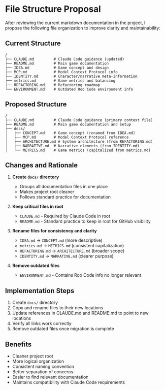# File Structure Proposal

After reviewing the current markdown documentation in the project, I propose the following file organization to improve clarity and maintainability:

## Current Structure
```
/
├── CLAUDE.md         # Claude Code guidance (updated)
├── README.md         # Main game documentation
├── IDEA.md           # Game concept and design
├── MCP.md            # Model Context Protocol info
├── IDENTITY.md       # Character/narrative meta-information
├── metrics.md        # Game metrics and balancing
├── REFACTORING.md    # Refactoring roadmap
└── ENVIRONMENT.md    # Outdated Roo Code environment info
```

## Proposed Structure
```
/
├── CLAUDE.md         # Claude Code guidance (primary context file)
├── README.md         # Main game documentation and setup
├── docs/
│   ├── CONCEPT.md    # Game concept (renamed from IDEA.md)
│   ├── MCP.md        # Model Context Protocol reference
│   ├── ARCHITECTURE.md # System architecture (from REFACTORING.md)
│   ├── NARRATIVE.md  # Narrative elements (from IDENTITY.md)
│   └── METRICS.md    # Game metrics (capitalized from metrics.md)
```

## Changes and Rationale

1. **Create `docs/` directory**
   - Groups all documentation files in one place
   - Makes project root cleaner
   - Follows standard practice for documentation

2. **Keep critical files in root**
   - `CLAUDE.md` - Required by Claude Code in root
   - `README.md` - Standard practice to keep in root for GitHub visibility

3. **Rename files for consistency and clarity**
   - `IDEA.md` → `CONCEPT.md` (more descriptive)
   - `metrics.md` → `METRICS.md` (consistent capitalization)
   - `REFACTORING.md` → `ARCHITECTURE.md` (broader scope)
   - `IDENTITY.md` → `NARRATIVE.md` (clearer purpose)

4. **Remove outdated files**
   - `ENVIRONMENT.md` - Contains Roo Code info no longer relevant

## Implementation Steps

1. Create `docs/` directory
2. Copy and rename files to their new locations
3. Update references in CLAUDE.md and README.md to point to new locations
4. Verify all links work correctly
5. Remove outdated files once migration is complete

## Benefits

- Cleaner project root
- More logical organization
- Consistent naming convention
- Better separation of concerns
- Easier to find relevant documentation
- Maintains compatibility with Claude Code requirements